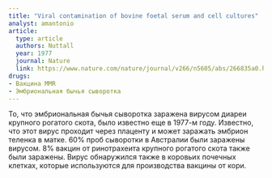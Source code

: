 ```yaml
---
title: "Viral contamination of bovine foetal serum and cell cultures"
analyst: amantonio
article:
  type: article
  authors: Nuttall
  year: 1977
  journal: Nature
  link: https://www.nature.com/nature/journal/v266/n5605/abs/266835a0.html
drugs:
- Вакцина MMR
- Эмбриональная бычья сыворотка
---
```


То, что эмбриональная бычья сыворотка заражена вирусом диареи крупного рогатого скота, было известно еще в 1977-м году. Известно, что этот вирус проходит через плаценту и может заражать эмбрион теленка в матке. 60% проб сыворотки в Австралии были заражены вирусом. 8% вакцин от ринотрахеита крупного рогатого скота также были заражены.
Вирус обнаружился также в коровьих почечных клетках, которые используются для производства вакцины от кори.
